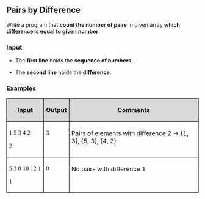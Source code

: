 <H2 LANG="bg-BG" CLASS="western"><SPAN LANG="en-US">Pairs by
	Difference</SPAN></H2>


<P STYLE="margin-top: 0.06in">Write a program that <B>count the
number of pairs</B> in given array <B>which</B> <B>difference is
equal to given number</B>.</P>
<H3 CLASS="western">Input</H3>
<UL>
	<LI><P STYLE="margin-top: 0.06in">The <B>first line</B> holds the
	<B>sequence of numbers</B>.</P>
	<LI><P STYLE="margin-top: 0.06in">The <B>second line</B> holds the
	<B>difference</B>.</P>
</UL>
<H3 CLASS="western">Examples</H3>
<TABLE WIDTH=688 CELLPADDING=4 CELLSPACING=0>
	<COL WIDTH=115>
	<COL WIDTH=54>
	<COL WIDTH=492>
	<TR VALIGN=TOP>
		<TD WIDTH=115 BGCOLOR="#d9d9d9" STYLE="border: 1px solid #00000a; padding-top: 0.04in; padding-bottom: 0.04in; padding-left: 0.06in; padding-right: 0.06in">
			<P ALIGN=CENTER><B>Input</B></P>
		</TD>
		<TD WIDTH=54 BGCOLOR="#d9d9d9" STYLE="border: 1px solid #00000a; padding-top: 0.04in; padding-bottom: 0.04in; padding-left: 0.06in; padding-right: 0.06in">
			<P ALIGN=CENTER><B>Output</B></P>
		</TD>
		<TD WIDTH=492 BGCOLOR="#d9d9d9" STYLE="border: 1px solid #00000a; padding-top: 0.04in; padding-bottom: 0.04in; padding-left: 0.06in; padding-right: 0.06in">
			<P ALIGN=CENTER><B>Comments</B></P>
		</TD>
	</TR>
	<TR VALIGN=TOP>
		<TD WIDTH=115 STYLE="border: 1px solid #00000a; padding-top: 0.04in; padding-bottom: 0.04in; padding-left: 0.06in; padding-right: 0.06in">
			<P STYLE="margin-bottom: 0in"><FONT FACE="Consolas, serif">1 5 3 4
			2</FONT></P>
			<P><FONT FACE="Consolas, serif">2</FONT></P>
		</TD>
		<TD WIDTH=54 STYLE="border: 1px solid #00000a; padding-top: 0.04in; padding-bottom: 0.04in; padding-left: 0.06in; padding-right: 0.06in">
			<P><FONT FACE="Consolas, serif">3</FONT></P>
		</TD>
		<TD WIDTH=492 STYLE="border: 1px solid #00000a; padding-top: 0.04in; padding-bottom: 0.04in; padding-left: 0.06in; padding-right: 0.06in">
			<P>Pairs of elements with difference 2 -&gt; {1, 3}, {5, 3}, {4,
			2}</P>
		</TD>
	</TR>
	<TR>
		<TD WIDTH=115 STYLE="border: 1px solid #00000a; padding-top: 0.04in; padding-bottom: 0.04in; padding-left: 0.06in; padding-right: 0.06in">
			<P STYLE="margin-bottom: 0in"><FONT FACE="Consolas, serif">5 3 8
			10 12 1</FONT></P>
			<P><FONT FACE="Consolas, serif">1</FONT></P>
		</TD>
		<TD WIDTH=54 VALIGN=TOP STYLE="border: 1px solid #00000a; padding-top: 0.04in; padding-bottom: 0.04in; padding-left: 0.06in; padding-right: 0.06in">
			<P><FONT FACE="Consolas, serif">0</FONT></P>
		</TD>
		<TD WIDTH=492 VALIGN=TOP STYLE="border: 1px solid #00000a; padding-top: 0.04in; padding-bottom: 0.04in; padding-left: 0.06in; padding-right: 0.06in">
			<P>No pairs with difference 1</P>
		</TD>
	</TR>
</TABLE>